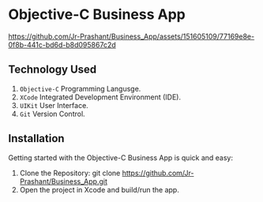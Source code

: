 # Objective-C Business App

https://github.com/Jr-Prashant/Business_App/assets/151605109/77169e8e-0f8b-441c-bd6d-b8d095867c2d


## Technology Used
1. `Objective-C` Programming Langusge.
2. `XCode` Integrated Development Environment (IDE).
3. `UIKit` User Interface.
4. `Git` Version Control.

## Installation
Getting started with the Objective-C Business App is quick and easy:
1. Clone the Repository: git clone https://github.com/Jr-Prashant/Business_App.git
2. Open the project in Xcode and build/run the app.
